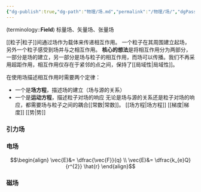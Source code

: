 ```yaml
---
{"dg-publish":true,"dg-path":"物理/场.md","permalink":"/物理/场/","dgPassFrontmatter":true,"noteIcon":"","created":"2024-05-21T15:20:28.083+08:00","updated":"2024-10-28T13:27:07.972+08:00"}
---
```


(terminology::**Field**)
标量场、矢量场、张量场

[[粒子\|粒子]]间通过场作为载体来传递相互作用。
一个粒子在其周围建立起场，另外一个粒子感受到场并与之相互作用。
**核心的想法**是将相互作用分为两部分，一部分是场的建立，另一部分是场与粒子的相互作用，而场可以传播。我们不再采用超距作用，相互作用仅存在于紧邻的点之间，保持了[[局域性\|局域性]]。

在使用场描述相互作用时需要两个定律：
- 一个是**场方程**，描述场的建立（场与源的关系）
- 一个是**运动方程**，描述粒子对场的响应
无论是场与源的关系还是粒子对场的响应，都需要场与粒子之间的耦合[[常数\|常数]]。
[[场方程\|场方程]]
[[梯度\|梯度]]
[[势\|势]]

### 引力场


### 电场
$$\begin{align}
\vec{E}&= \dfrac{\vec{F}}{q} \\
\vec{E}&= \dfrac{k_{e}Q}{r^{2}} \hat{r}
\end{align}$$

### 磁场

